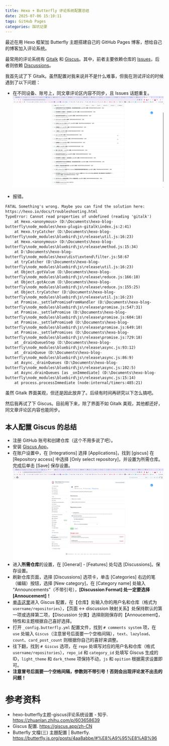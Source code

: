 ```yaml
---
title: Hexo + Butterfly 评论系统配置总结
date: 2025-07-06 15:10:11
tags: GitHub Pages
categories: 踩坑记录
---
```


最近在用 Hexo 框架加 Butterfly 主题搭建自己的 GitHub Pages 博客，想给自己的博客加入评论系统。

最常用的评论系统有 [Gitalk](https://gitalk.github.io/) 和 [Giscus](https://giscus.app/zh-CN)。其中，前者主要依赖仓库的 [Issues](https://github.com/Dora-Honor/dora-honor.github.io/issues)，后者则依赖 [Discussions](https://github.com/Dora-Honor/dora-honor.github.io/discussions)。

我首先试了下 Gitalk。虽然配置对我来说并不是什么难事，但我在测试评论的时候遇到了以下问题：

- 在不同设备、账号上，同文章评论区内容不同步，且 Issues 话题重复。 ![](https://raw.githubusercontent.com/Dora-Honor/mskk-blog/refs/heads/main/Images/250706/image_2025-07-06_15-27-01.png)

- 报错。

``` Git Bash
FATAL Something's wrong. Maybe you can find the solution here: https://hexo.io/docs/troubleshooting.html
TypeError: Cannot read properties of undefined (reading 'gitalk')
    at Hexo.<anonymous> (D:\Documents\hexo-blog-butterfly\node_modules\hexo-plugin-gitalk\index.js:2:41)
    at Hexo.tryCatcher (D:\Documents\hexo-blog-butterfly\node_modules\bluebird\js\release\util.js:16:23)
    at Hexo.<anonymous> (D:\Documents\hexo-blog-butterfly\node_modules\bluebird\js\release\method.js:15:34)
    at D:\Documents\hexo-blog-butterfly\node_modules\hexo\dist\extend\filter.js:58:67
    at tryCatcher (D:\Documents\hexo-blog-butterfly\node_modules\bluebird\js\release\util.js:16:23)
    at Object.gotValue (D:\Documents\hexo-blog-butterfly\node_modules\bluebird\js\release\reduce.js:166:18)
    at Object.gotAccum (D:\Documents\hexo-blog-butterfly\node_modules\bluebird\js\release\reduce.js:155:25)
    at Object.tryCatcher (D:\Documents\hexo-blog-butterfly\node_modules\bluebird\js\release\util.js:16:23)
    at Promise._settlePromiseFromHandler (D:\Documents\hexo-blog-butterfly\node_modules\bluebird\js\release\promise.js:547:31)
    at Promise._settlePromise (D:\Documents\hexo-blog-butterfly\node_modules\bluebird\js\release\promise.js:604:18)
    at Promise._settlePromise0 (D:\Documents\hexo-blog-butterfly\node_modules\bluebird\js\release\promise.js:649:10)
    at Promise._settlePromises (D:\Documents\hexo-blog-butterfly\node_modules\bluebird\js\release\promise.js:729:18)
    at _drainQueueStep (D:\Documents\hexo-blog-butterfly\node_modules\bluebird\js\release\async.js:93:12)
    at _drainQueue (D:\Documents\hexo-blog-butterfly\node_modules\bluebird\js\release\async.js:86:9)
    at Async._drainQueues (D:\Documents\hexo-blog-butterfly\node_modules\bluebird\js\release\async.js:102:5)
    at Async.drainQueues [as _onImmediate] (D:\Documents\hexo-blog-butterfly\node_modules\bluebird\js\release\async.js:15:14)
    at process.processImmediate (node:internal/timers:485:21)
```
虽然 Gitalk 界面美观，但还是因此放弃了。后续有时间再研究以下怎么搞吧。

然后我再试了下 Giscus。目前用下来，除了界面不如 Gitalk 美观，其他都还好，同文章评论区内容也能同步。

## 本人配置 Giscus 的总结
- 注册 GitHub 账号和创建仓库（这个不用多说了吧）。
- 安装 [Giscus App](https://github.com/apps/giscus)。
- 在账户设置中，在 [Integrations] 选择 [Applications]，找到 [giscus] 在 [Repository access] 中选择 [Only select repository]，并设置为所需仓库。完成后单击 [Save] 保存设置。 ![](https://raw.githubusercontent.com/Dora-Honor/mskk-blog/refs/heads/main/Images/250706/image_2025-07-06_15-40-20.png)
- 进入**所需仓库**的设置，在 [General] - [Features] 处勾选 [Discussions]。保存设置。
- 刷新仓库页面，选择 [Discussions] 选项卡，单击 [Categories] 右边的笔（编辑）按钮，选择 [New category]，在 [Category name] 处输入 “Announcements”（不带引号），**[Discussion Format] 处一定要选择 [Annoucement]！**
- [单击这里](https://giscus.app/zh-CN)进入 Giscus 配置，在【仓库】处输入你的用户名和仓库（格式为 `username/repositories`），【页面 ↔️ discussion 映射关系】处保持默认的第一项或选择第二项，【Discussion 分类】选择刚刚保存的【Annoucement】，特性和主题根据自己喜好选择。
- 打开 `_config.butterfly.yml` 配置文件，找到 `# comments system` 项，在 `use` 处输入 `Giscus`（注意冒号后面要一个空格间隔），`text`、`lazyload`、`count`、`card_post_count` 则根据你自己的喜好来调整。
- 往下翻，找到 `# Giscus` 选项，在 `repo` 处填写对应的用户名和仓库（格式 `username/repositories`），`repo_id` 和 `category_id` 处填写 Giscus 生成的 ID，`light_theme` 和 `dark_theme` 项保持不动，`js` 和 `opition` 根据需求设置即可。
- **注意冒号后面要一个空格间隔，参数则不带引号！否则会出现评论发不出去的问题！**

# 参考资料
- hexo-butterfly主题-giscus评论系统设置 - 知乎. https://zhuanlan.zhihu.com/p/603658639
- Giscus 配置. https://giscus.app/zh-CN
- Butterfly 文檔(三) 主題配置 | Butterfly. https://butterfly.js.org/posts/4aa8abbe/#%E8%A9%95%E8%AB%96
